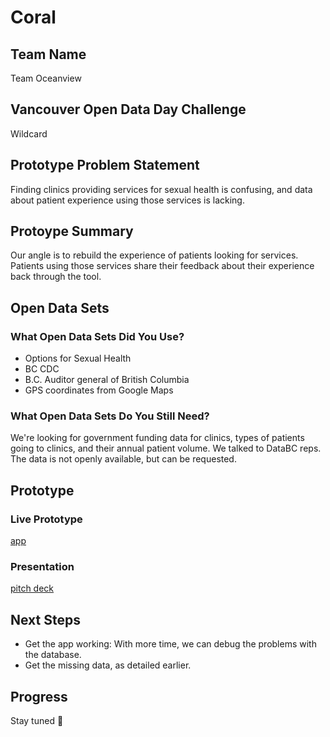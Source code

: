 # Coral

## Team Name
Team Oceanview

## Vancouver Open Data Day Challenge
Wildcard

## Prototype Problem Statement
Finding clinics providing services for sexual health is confusing, and data about patient experience using those services is lacking.

## Protoype Summary
Our angle is to rebuild the experience of patients looking for services. Patients using those services share their feedback about their experience back through the tool.

## Open Data Sets

### What Open Data Sets Did You Use?
 - Options for Sexual Health
 - BC CDC
 - B.C. Auditor general of British Columbia
 - GPS coordinates from Google Maps

### What Open Data Sets Do You Still Need?
We're looking for government funding data for clinics, types of patients going to clinics, and their annual patient volume. We talked to DataBC reps. The data is not openly available, but can be requested.

## Prototype

### Live Prototype
[app](https://coral-rspqywhxtx.now.sh)

### Presentation
[pitch deck](https://docs.google.com/presentation/d/1jDjC8Jm7n2CMxnUEO4l_8P6AkrphKEmIyTfpenRg71g/edit?usp=sharing)

## Next Steps
* Get the app working: With more time, we can debug the problems with the database.
* Get the missing data, as detailed earlier.

## Progress
Stay tuned 🚀
